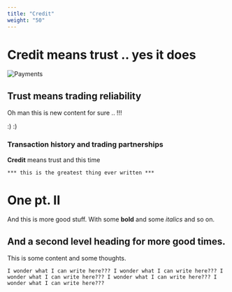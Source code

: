 ```yaml
---
title: "Credit"
weight: "50"
---
```


# Credit means trust .. yes it does

![Payments](/images/undraw-payments.png)

## Trust means trading reliability

Oh man this is new content for sure .. !!!

:) :)

### Transaction history and trading partnerships


 **Credit** means trust and this time


```
*** this is the greatest thing ever written ***
```

# One pt. II

And this is more good stuff. With some **bold** and some _italics_ and so on.

## And a second level heading for more good times.

This is some content and some thoughts.

```
I wonder what I can write here??? I wonder what I can write here??? I wonder what I can write here??? I wonder what I can write here??? I wonder what I can write here???
```
